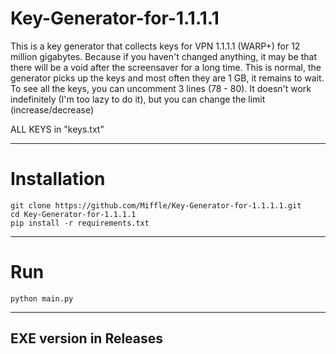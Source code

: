 # Key-Generator-for-1.1.1.1
This is a key generator that collects keys for VPN 1.1.1.1 (WARP+) for 12 million gigabytes. Because if you haven't changed anything, it may be that there will be a void after the screensaver for a long time. This is normal, the generator picks up the keys and most often they are 1 GB, it remains to wait. To see all the keys, you can uncomment 3 lines (78 - 80). It doesn't work indefinitely (I'm too lazy to do it), but you can change the limit (increase/decrease)

ALL KEYS in "keys.txt"

--------------
# Installation
```
git clone https://github.com/Miffle/Key-Generator-for-1.1.1.1.git
cd Key-Generator-for-1.1.1.1
pip install -r requirements.txt
```
------------
# Run
`python main.py`

-------------------

## EXE version in Releases
